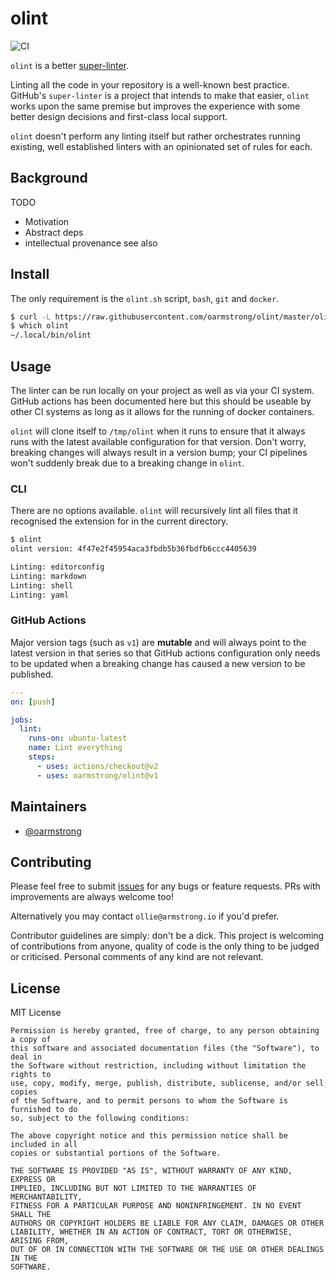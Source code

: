 # olint

![CI](https://github.com/oarmstrong/olint/workflows/CI/badge.svg)

`olint` is a better [super-linter](https://github.com/github/super-linter).

Linting all the code in your repository is a well-known best practice.
GitHub's `super-linter` is a project that intends to make that easier, `olint`
works upon the same premise but improves the experience with some better design
decisions and first-class local support.

`olint` doesn't perform any linting itself but rather orchestrates running
existing, well established linters with an opinionated set of rules for each.

## Background

TODO

- Motivation
- Abstract deps
- intellectual provenance see also

## Install

The only requirement is the `olint.sh` script, `bash`, `git` and `docker`.

```bash
$ curl -L https://raw.githubusercontent.com/oarmstrong/olint/master/olint.sh -o ~/.local/bin/olint
$ which olint
~/.local/bin/olint
```

## Usage

The linter can be run locally on your project as well as via your CI system.
GitHub actions has been documented here but this should be useable by other CI
systems as long as it allows for the running of docker containers.

`olint` will clone itself to `/tmp/olint` when it runs to ensure that it always
runs with the latest available configuration for that version. Don't worry,
breaking changes will always result in a version bump; your CI pipelines won't
suddenly break due to a breaking change in `olint`.

### CLI

There are no options available. `olint` will recursively lint all files that it
recognised the extension for in the current directory.

```bash
$ olint
olint version: 4f47e2f45954aca3fbdb5b36fbdfb6ccc4405639

Linting: editorconfig
Linting: markdown
Linting: shell
Linting: yaml
```

### GitHub Actions

Major version tags (such as `v1`) are **mutable** and will always point to the
latest version in that series so that GitHub actions configuration only needs
to be updated when a breaking change has caused a new version to be published.

```yaml
---
on: [push]

jobs:
  lint:
    runs-on: ubuntu-latest
    name: Lint everything
    steps:
      - uses: actions/checkout@v2
      - uses: oarmstrong/olint@v1
```

## Maintainers

- [@oarmstrong](https://github.com/oarmstrong)

## Contributing

Please feel free to submit
[issues](https://github.com/oarmstrong/olint/issues/new) for any bugs or
feature requests. PRs with improvements are always welcome too!

Alternatively you may contact `ollie@armstrong.io` if you'd prefer.

Contributor guidelines are simply: don't be a dick. This project is welcoming
of contributions from anyone, quality of code is the only thing to be judged or
criticised. Personal comments of any kind are not relevant.

## License

MIT License

```
Permission is hereby granted, free of charge, to any person obtaining a copy of
this software and associated documentation files (the "Software"), to deal in
the Software without restriction, including without limitation the rights to
use, copy, modify, merge, publish, distribute, sublicense, and/or sell copies
of the Software, and to permit persons to whom the Software is furnished to do
so, subject to the following conditions:

The above copyright notice and this permission notice shall be included in all
copies or substantial portions of the Software.

THE SOFTWARE IS PROVIDED "AS IS", WITHOUT WARRANTY OF ANY KIND, EXPRESS OR
IMPLIED, INCLUDING BUT NOT LIMITED TO THE WARRANTIES OF MERCHANTABILITY,
FITNESS FOR A PARTICULAR PURPOSE AND NONINFRINGEMENT. IN NO EVENT SHALL THE
AUTHORS OR COPYRIGHT HOLDERS BE LIABLE FOR ANY CLAIM, DAMAGES OR OTHER
LIABILITY, WHETHER IN AN ACTION OF CONTRACT, TORT OR OTHERWISE, ARISING FROM,
OUT OF OR IN CONNECTION WITH THE SOFTWARE OR THE USE OR OTHER DEALINGS IN THE
SOFTWARE.
```
